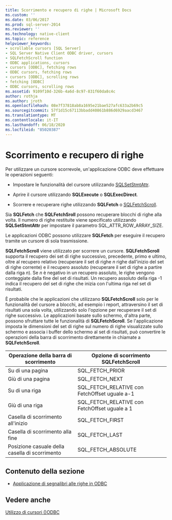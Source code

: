 ```yaml
---
title: Scorrimento e recupero di righe | Microsoft Docs
ms.custom: ''
ms.date: 03/06/2017
ms.prod: sql-server-2014
ms.reviewer: ''
ms.technology: native-client
ms.topic: reference
helpviewer_keywords:
- scrollable cursors [SQL Server]
- SQL Server Native Client ODBC driver, cursors
- SQLFetchScroll function
- ODBC applications, cursors
- cursors [ODBC], fetching rows
- ODBC cursors, fetching rows
- cursors [ODBC], scrolling rows
- fetching [ODBC]
- ODBC cursors, scrolling rows
ms.assetid: 9109f10d-326b-4a6d-8c97-831f60da8c4c
author: rothja
ms.author: jroth
ms.openlocfilehash: 08e7f37818ab8a1695e21bae527afc633a2b69c5
ms.sourcegitcommit: 57f1d15c67113bbadd40861b886d6929aacd3467
ms.translationtype: MT
ms.contentlocale: it-IT
ms.lasthandoff: 06/18/2020
ms.locfileid: "85020387"
---
```

# <a name="scrolling-and-fetching-rows"></a>Scorrimento e recupero di righe
  Per utilizzare un cursore scorrevole, un'applicazione ODBC deve effettuare le operazioni seguenti:  
  
-   Impostare le funzionalità del cursore utilizzando [SQLSetStmtAttr](../native-client-odbc-api/sqlsetstmtattr.md).  
  
-   Aprire il cursore utilizzando **SQLExecute** o **SQLExecDirect**.  
  
-   Scorrere e recuperare righe utilizzando **SQLFetch** o [SQLFetchScroll](../native-client-odbc-api/sqlfetchscroll.md).  
  
 Sia **SQLFetch** che **SQLFetchSroll** possono recuperare blocchi di righe alla volta. Il numero di righe restituite viene specificato utilizzando **SQLSetStmtAttr** per impostare il parametro SQL_ATTR_ROW_ARRAY_SIZE.  
  
 Le applicazioni ODBC possono utilizzare **SQLFetch** per eseguire il recupero tramite un cursore di sola trasmissione.  
  
 **SQLFetchScroll** viene utilizzato per scorrere un cursore. **SQLFetchScroll** supporta il recupero dei set di righe successivo, precedente, primo e ultimo, oltre al recupero relativo (recuperare il set di righe *n* righe dall'inizio del set di righe corrente) e il recupero assoluto (recuperare il set di righe a partire dalla riga *n*). Se *n* è negativo in un recupero assoluto, le righe vengono conteggiate dalla fine del set di risultati. Un recupero assoluto della riga -1 indica il recupero del set di righe che inizia con l'ultima riga nel set di risultati.  
  
 È probabile che le applicazioni che utilizzano **SQLFetchScroll** solo per le funzionalità del cursore a blocchi, ad esempio i report, attraversino il set di risultati una sola volta, utilizzando solo l'opzione per recuperare il set di righe successivo. Le applicazioni basate sullo schermo, d'altra parte, possono sfruttare tutte le funzionalità di **SQLFetchScroll**. Se l'applicazione imposta le dimensioni del set di righe sul numero di righe visualizzate sullo schermo e associa i buffer dello schermo al set di risultati, può convertire le operazioni della barra di scorrimento direttamente in chiamate a **SQLFetchScroll**.  
  
|Operazione della barra di scorrimento|Opzione di scorrimento SQLFetchScroll|  
|--------------------------|-------------------------------------|  
|Su di una pagina|SQL_FETCH_PRIOR|  
|Giù di una pagina|SQL_FETCH_NEXT|  
|Su di una riga|SQL_FETCH_RELATIVE con FetchOffset uguale a-1|  
|Giù di una riga|SQL_FETCH_RELATIVE con FetchOffset uguale a 1|  
|Casella di scorrimento all'inizio|SQL_FETCH_FIRST|  
|Casella di scorrimento alla fine|SQL_FETCH_LAST|  
|Posizione casuale della casella di scorrimento|SQL_FETCH_ABSOLUTE|  
  
## <a name="in-this-section"></a>Contenuto della sezione  
  
-   [Applicazione di segnalibri alle righe in ODBC](scrolling-and-fetching-rows-bookmarking-rows-in-odbc.md)  
  
## <a name="see-also"></a>Vedere anche  
 [Utilizzo di cursori &#40;&#41;ODBC](using-cursors-odbc.md)  
  
  
